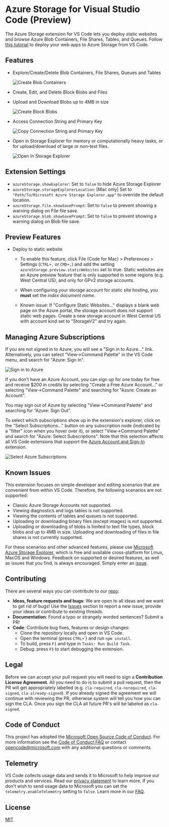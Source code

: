 # Azure Storage for Visual Studio Code (Preview)

The Azure Storage extension for VS Code lets you deploy static websites and browse Azure Blob Containers, File Shares, Tables, and Queues. Follow [this tutorial](https://code.visualstudio.com/tutorials/static-website/getting-started) to deploy your web apps to Azure Storage from VS Code.

## Features

* Explore/Create/Delete Blob Containers, File Shares, Queues and Tables

  ![Create Blob Containers](resources/createBlobContainerScreenshot.png)

* Create, Edit, and Delete Block Blobs and Files

* Upload and Download Blobs up to 4MB in size

   ![Create Block Blobs](resources/blobContainerActionsScreenshot.png)

* Access Connection String and Primary Key

   ![Copy Connection String and Primary Key](resources/storageActionsScreenshot.png)

* Open in Storage Explorer for memory or computationally heavy tasks, or for upload/download of large or non-text files.

   ![Open In Storage Explorer](resources/openBlobContainerScreenshot.png)

## Extension Settings

* `azureStorage.showExplorer`: Set to `false` to hide Azure Storage Explorer
* `azureStorage.storageExplorerLocation`:  [Mac only] Set to `"Path/To/Microsoft Azure Storage Explorer.app"` to override the default location.
* `azureStorage.file.showSavePrompt`: Set to `false` to prevent showing a warning dialog on File file save.
* `azureStorage.blob.showSavePrompt`: Set to `false` to prevent showing a warning dialog on Blob file save.

## Preview Features

* Deploy to static website
  * To enable this feature, click File (Code for Mac) > Preferences > Settings (`CTRL+,` or `CMD+,`) and add the setting `azureStorage.preview.staticWebsites` set to true.
    Static websites are an Azure preview feature that is only supported in some regions (e.g. West Central US), and only for GPv2 storage accounts.

  * When configuring your storage account for static site hosting, you **must** set the *index document name*.

  * Known issue: If "Configure Static Websites..." displays a blank web page on the Azure portal, the storage account does not support static web pages.
    Create a new storage account in West Central US with account kind set to "StorageV2" and try again.

## Managing Azure Subscriptions

If you are not signed in to Azure, you will see a "Sign in to Azure..." link. Alternatively, you can select "View->Command Palette" in the VS Code menu, and search for "Azure: Sign In".

![Sign in to Azure](resources/SignIn.gif)

If you don't have an Azure Account, you can sign up for one today for free and receive $200 in credits by selecting "Create a Free Azure Account..." or selecting "View->Command Palette" and searching for "Azure: Create an Account".

You may sign out of Azure by selecting "View->Command Palette" and searching for "Azure: Sign Out".

To select which subscriptions show up in the extension's explorer, click on the "Select Subscriptions..." button on any subscription node (indicated by a "filter" icon when you hover over it), or select "View->Command Palette" and search for "Azure: Select Subscriptions". Note that this selection affects all VS Code extensions that support the [Azure Account and Sign-In](https://github.com/Microsoft/vscode-azure-account) extension.

![Select Azure Subscriptions](resources/SelectSubscriptions.gif)

## Known Issues

This extension focuses on simple developer and editing scenarios that are convenient from within VS Code.  Therefore, the following scenarios are not supported:

* Classic Azure Storage Accounts not supported.
* Viewing diagnostics and logs tables is not supported.
* Viewing the contents of tables and queues is not supported.
* Uploading or downloading binary files (except images) is not supported.
* Uploading or downloading of blobs is limited to text file types, block blobs and up to 4MB in size. Uploading and downloading of files in file shares is not currently supported.

For these scenarios and other advanced features, please use [Microsoft Azure Storage Explorer](https://storageexplorer.com), which is free and available cross-platform for Linux, MacOS and Windows.
Feedback on supported or desired features, as well as issues that you find, is always encouraged. Simply enter an [issue](https://github.com/Microsoft/vscode-azurestorage/issues).

## Contributing

There are several ways you can contribute to our [repo](https://github.com/Microsoft/vscode-azurestorage):

* **Ideas, feature requests and bugs**: We are open to all ideas and we want to get rid of bugs! Use the [Issues](https://github.com/Microsoft/vscode-azurestorage/issues) section to report a new issue, provide your ideas or contribute to existing threads.
* **Documentation**: Found a typo or strangely worded sentences? Submit a PR!
* **Code**: Contribute bug fixes, features or design changes:
  * Clone the repository locally and open in VS Code.
  * Open the terminal (press `CTRL+`\`) and run `npm install`.
  * To build, press `F1` and type in `Tasks: Run Build Task`.
  * Debug: press `F5` to start debugging the extension.

## Legal

Before we can accept your pull request you will need to sign a **Contribution License Agreement**. All you need to do is to submit a pull request, then the PR will get appropriately labelled (e.g. `cla-required`, `cla-norequired`, `cla-signed`, `cla-already-signed`). If you already signed the agreement we will continue with reviewing the PR, otherwise system will tell you how you can sign the CLA. Once you sign the CLA all future PR's will be labeled as `cla-signed`.

## Code of Conduct

This project has adopted the [Microsoft Open Source Code of Conduct](https://opensource.microsoft.com/codeofconduct/). For more information see the [Code of Conduct FAQ](https://opensource.microsoft.com/codeofconduct/faq/) or contact [opencode@microsoft.com](mailto:opencode@microsoft.com) with any additional questions or comments.

## Telemetry

VS Code collects usage data and sends it to Microsoft to help improve our products and services. Read our [privacy statement](https://go.microsoft.com/fwlink/?LinkID=528096&clcid=0x409) to learn more. If you don't wish to send usage data to Microsoft you can set the `telemetry.enableTelemetry` setting to `false`. Learn more in our [FAQ](https://code.visualstudio.com/docs/supporting/faq#_how-to-disable-telemetry-reporting).

## License

[MIT](LICENSE.md)
